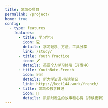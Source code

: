 ```yaml
---
title: 凯凯の项目
permalink: /project/
home: true
config:
  - type: features
    features:
      - title: 学习学习
        icon: 💻
        details: 学习理念、方法、工具分享
        link: /study/
      - title: Youth Practice
        icon: 🖊
        details: 英语个人学习终端（开发中）
      - title: YouthNote-French
        icon: 🇫🇷
        details: 新大学法语-精读笔记
        link: https://kcct144.work/french/
      - title: 凯凯の教学日记
        icon: 📝
        details: 凯凯时发生的故事和心得（持续更新）
---
```

